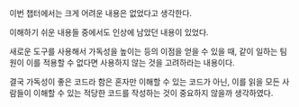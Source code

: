이번 챕터에서는 크게 어려운 내용은 없었다고 생각한다.

이해하기 쉬운 내용들 중에서도 인상에 남았던 내용이 있었다.

새로운 도구를 사용해서 가독성을 높이는 등의 이점을 얻을 수 있을 때, 같이 일하는 팀원이 이를 적용할 수 없다면 사용하지 않는 것을 고려하라는 내용이다.

결국 가독성이 좋은 코드라 함은 혼자만 이해할 수 있는 코드가 아닌, 이를 읽을 모든 사람들이 이해할 수 있는 적당한 코드를 작성하는 것이 중요하지 않을까 생각하였다.
